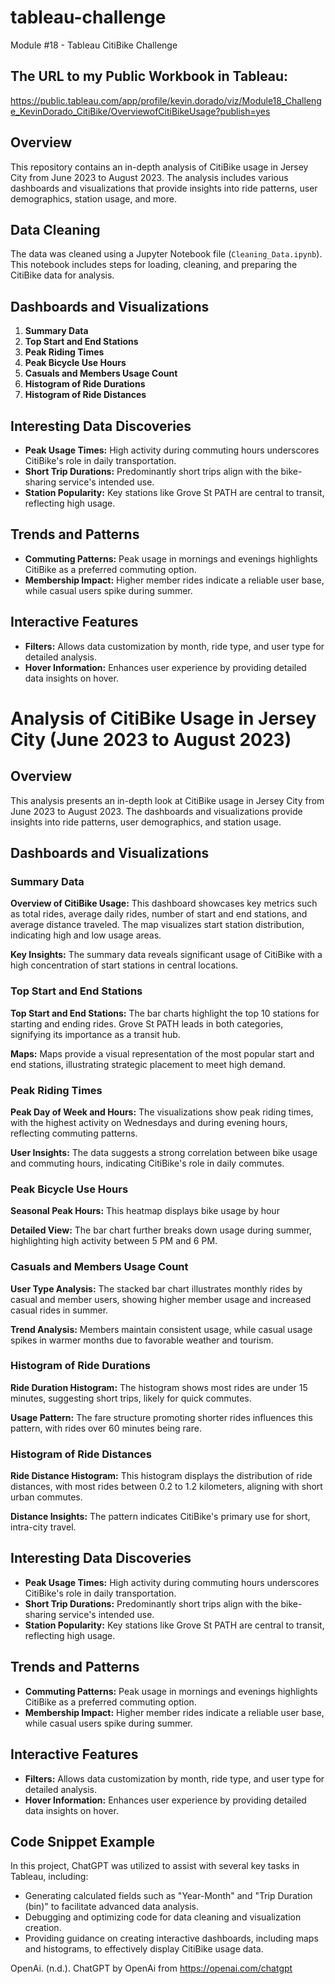 # tableau-challenge
Module #18 - Tableau CitiBike Challenge

## The URL to my Public Workbook in Tableau:
https://public.tableau.com/app/profile/kevin.dorado/viz/Module18_Challenge_KevinDorado_CitiBike/OverviewofCitiBikeUsage?publish=yes

## Overview
This repository contains an in-depth analysis of CitiBike usage in Jersey City from June 2023 to August 2023. The analysis includes various dashboards and visualizations that provide insights into ride patterns, user demographics, station usage, and more.

## Data Cleaning
The data was cleaned using a Jupyter Notebook file (`Cleaning_Data.ipynb`). This notebook includes steps for loading, cleaning, and preparing the CitiBike data for analysis.

## Dashboards and Visualizations
1. **Summary Data**
2. **Top Start and End Stations**
3. **Peak Riding Times**
4. **Peak Bicycle Use Hours**
5. **Casuals and Members Usage Count**
6. **Histogram of Ride Durations**
7. **Histogram of Ride Distances**

## Interesting Data Discoveries
- **Peak Usage Times:** High activity during commuting hours underscores CitiBike's role in daily transportation.
- **Short Trip Durations:** Predominantly short trips align with the bike-sharing service's intended use.
- **Station Popularity:** Key stations like Grove St PATH are central to transit, reflecting high usage.

## Trends and Patterns
- **Commuting Patterns:** Peak usage in mornings and evenings highlights CitiBike as a preferred commuting option.
- **Membership Impact:** Higher member rides indicate a reliable user base, while casual users spike during summer.

## Interactive Features
- **Filters:** Allows data customization by month, ride type, and user type for detailed analysis.
- **Hover Information:** Enhances user experience by providing detailed data insights on hover.

# Analysis of CitiBike Usage in Jersey City (June 2023 to August 2023)

## Overview
This analysis presents an in-depth look at CitiBike usage in Jersey City from June 2023 to August 2023. The dashboards and visualizations provide insights into ride patterns, user demographics, and station usage.

## Dashboards and Visualizations

### Summary Data

**Overview of CitiBike Usage:** This dashboard showcases key metrics such as total rides, average daily rides, number of start and end stations, and average distance traveled. The map visualizes start station distribution, indicating high and low usage areas.

**Key Insights:** The summary data reveals significant usage of CitiBike with a high concentration of start stations in central locations.

### Top Start and End Stations

**Top Start and End Stations:** The bar charts highlight the top 10 stations for starting and ending rides. Grove St PATH leads in both categories, signifying its importance as a transit hub.

**Maps:** Maps provide a visual representation of the most popular start and end stations, illustrating strategic placement to meet high demand.

### Peak Riding Times

**Peak Day of Week and Hours:** The visualizations show peak riding times, with the highest activity on Wednesdays and during evening hours, reflecting commuting patterns.


**User Insights:** The data suggests a strong correlation between bike usage and commuting hours, indicating CitiBike's role in daily commutes.

### Peak Bicycle Use Hours

**Seasonal Peak Hours:** This heatmap displays bike usage by hour

**Detailed View:** The bar chart further breaks down usage during summer, highlighting high activity between 5 PM and 6 PM.

### Casuals and Members Usage Count

**User Type Analysis:** The stacked bar chart illustrates monthly rides by casual and member users, showing higher member usage and increased casual rides in summer.

**Trend Analysis:** Members maintain consistent usage, while casual usage spikes in warmer months due to favorable weather and tourism.

### Histogram of Ride Durations

**Ride Duration Histogram:** The histogram shows most rides are under 15 minutes, suggesting short trips, likely for quick commutes.

**Usage Pattern:** The fare structure promoting shorter rides influences this pattern, with rides over 60 minutes being rare.

### Histogram of Ride Distances

**Ride Distance Histogram:** This histogram displays the distribution of ride distances, with most rides between 0.2 to 1.2 kilometers, aligning with short urban commutes.

**Distance Insights:** The pattern indicates CitiBike's primary use for short, intra-city travel.

## Interesting Data Discoveries
- **Peak Usage Times:** High activity during commuting hours underscores CitiBike's role in daily transportation.
- **Short Trip Durations:** Predominantly short trips align with the bike-sharing service's intended use.
- **Station Popularity:** Key stations like Grove St PATH are central to transit, reflecting high usage.

## Trends and Patterns
- **Commuting Patterns:** Peak usage in mornings and evenings highlights CitiBike as a preferred commuting option.
- **Membership Impact:** Higher member rides indicate a reliable user base, while casual users spike during summer.

## Interactive Features
- **Filters:** Allows data customization by month, ride type, and user type for detailed analysis.
- **Hover Information:** Enhances user experience by providing detailed data insights on hover.

## Code Snippet Example
In this project, ChatGPT was utilized to assist with several key tasks in Tableau, including:
- Generating calculated fields such as "Year-Month" and "Trip Duration (bin)" to facilitate advanced data analysis.
- Debugging and optimizing code for data cleaning and visualization creation.
- Providing guidance on creating interactive dashboards, including maps and histograms, to effectively display CitiBike usage data.

OpenAi. (n.d.). ChatGPT by OpenAi from https://openai.com/chatgpt

